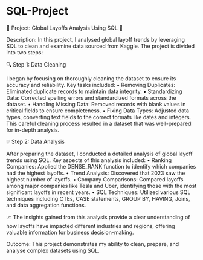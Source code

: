 # SQL-Project
🎉 Project: Global Layoffs Analysis Using SQL 🎉

Description: In this project, I analysed global layoff trends by leveraging SQL to clean and examine data sourced from Kaggle. The project is divided into two steps:

🔍 Step 1: Data Cleaning

I began by focusing on thoroughly cleaning the dataset to ensure its accuracy and reliability. Key tasks included:
•	Removing Duplicates: Eliminated duplicate records to maintain data integrity.
•	Standardizing Data: Corrected spelling errors and standardized formats across the dataset.
•	Handling Missing Data: Removed records with blank values in critical fields to ensure completeness.
•	Fixing Data Types: Adjusted data types, converting text fields to the correct formats like dates and integers.
This careful cleaning process resulted in a dataset that was well-prepared for in-depth analysis.

💡 Step 2: Data Analysis

After preparing the dataset, I conducted a detailed analysis of global layoff trends using SQL. Key aspects of this analysis included:
•	Ranking Companies: Applied the DENSE_RANK function to identify which companies had the highest layoffs.
•	Trend Analysis: Discovered that 2023 saw the highest number of layoffs.
•	Company Comparisons: Compared layoffs among major companies like Tesla and Uber, identifying those with the most significant layoffs in recent years.
•	SQL Techniques: Utilized various SQL techniques including CTEs, CASE statements, GROUP BY, HAVING, Joins, and data aggregation functions.

📈 The insights gained from this analysis provide a clear understanding of how layoffs have impacted different industries and regions, offering valuable information for business decision-making.

  Outcome: This project demonstrates my ability to clean, prepare, and analyse complex datasets using SQL.
